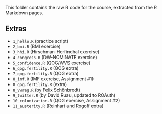 This folder contains the raw R code for the course, extracted from the R Markdown pages.

## Extras

* `1_hello.R` (practice script)
* `2_bmi.R` (BMI exercise)
* `3_hhi.R` (Hirschman-Herfindhal exercise)
* `4_congress.R` (DW-NOMINATE exercise)
* `5_confidence.R` (QOG/WVS exercise)
* `6_qog.fertility.R` (QOG extra)
* `7_qog.fertility.R` (QOG extra)
* `8_imf.R` (IMF exercise, Assignment #1)
* `8_qog.fertility.R` (extra)
* `8_vwreg.R` (by Felix Schönbrodt)
* `9_twitter.R` (by David Ruau, updated to ROAuth)
* `10_colonization.R` (QOG exercise, Assignment #2)
* `11_austerity.R` (Reinhart and Rogoff extra)
